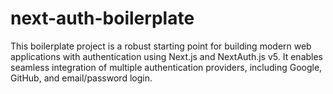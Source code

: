 # next-auth-boilerplate
This boilerplate project is a robust starting point for building modern web applications with authentication using Next.js and NextAuth.js v5. It enables seamless integration of multiple authentication providers, including Google, GitHub, and email/password login.
